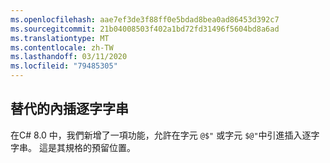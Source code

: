 ```yaml
---
ms.openlocfilehash: aae7ef3de3f88ff0e5bdad8bea0ad86453d392c7
ms.sourcegitcommit: 21b04008503f402a1bd72fd31496f5604bd8a6ad
ms.translationtype: MT
ms.contentlocale: zh-TW
ms.lasthandoff: 03/11/2020
ms.locfileid: "79485305"
---
```

## <a name="alternative-interpolated-verbatim-strings"></a>替代的內插逐字字串

在C# 8.0 中，我們新增了一項功能，允許在字元 `@$"` 或字元 `$@"`中引進插入逐字字串。  這是其規格的預留位置。
